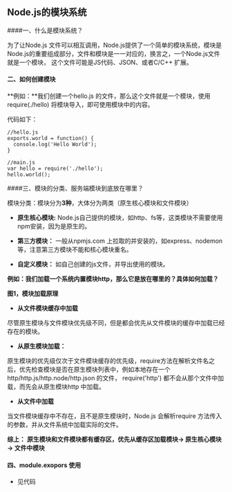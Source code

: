 ## Node.js的模块系统 ##

####一、什么是模块系统？

为了让Node.js 文件可以相互调用，Node.js提供了一个简单的模块系统，模块是Node.js的重要组成部分，文件和模块是一一对应的，换言之，一个Node.js文件就是一个模块，
这个文件可能是JS代码、JSON、或者C/C++ 扩展。

#### 二、如何创建模块

**例如：**我们创建一个hello.js 的文件，那么这个文件就是一个模块，使用require(./hello) 将模块导入，即可使用模块中的内容。

代码如下：

    //hello.js
    exports.world = function() {
      console.log('Hello World');
    }
    
    //main.js
    var hello = require('./hello');
    hello.world();
    

####三、模块的分类、服务端模块到底放在哪里？

模块分类：模块分为**3种**，大体分为两类（原生核心模块和文件模块）

- **原生核心模块:** Node.js自己提供的模块，如http、fs等，这类模块不需要使用npm安装，因为是原生的。

- **第三方模块：** 一般从npmjs.com 上拉取的并安装的，如express、nodemon等，注意第三方模块不能和核心模块重名。

- **自定义模块：** 如自己创建的js文件，并导出使用的模块。


**例如：我们加载一个系统内置模块http，那么它是放在哪里的？具体如何加载？**

**图1，模块加载原理**

- **从文件模块缓存中加载**

尽管原生模块与文件模块优先级不同，但是都会优先从文件模块的缓存中加载已经存在的模块。

- **从原生模块加载：**

原生模块的优先级仅次于文件模块缓存的优先级，require方法在解析文件名之后，优先检查模块是否在原生模块列表中，例如本地存在一个http/http.js/http.node/http.json 的文件，
require('http') 都不会从那个文件中加载，而先会从原生模块http 中加载。

- **从文件中加载**

当文件模块缓存中不存在，且不是原生模块时，Node.js 会解析require 方法传入的参数，并从文件系统中加载实际的文件。


**综上：** **原生模块和文件模块都有缓存区，优先从缓存区加载模块-> 原生核心模块 -> 文件中模块**


#### 四、module.exopors 使用

- 见代码
